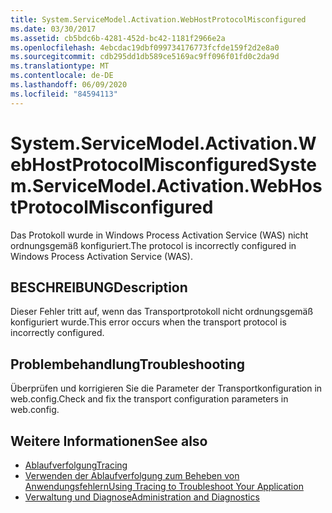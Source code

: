 ```yaml
---
title: System.ServiceModel.Activation.WebHostProtocolMisconfigured
ms.date: 03/30/2017
ms.assetid: cb5bdc6b-4281-452d-bc42-1181f2966e2a
ms.openlocfilehash: 4ebcdac19dbf099734176773fcfde159f2d2e8a0
ms.sourcegitcommit: cdb295dd1db589ce5169ac9ff096f01fd0c2da9d
ms.translationtype: MT
ms.contentlocale: de-DE
ms.lasthandoff: 06/09/2020
ms.locfileid: "84594113"
---
```

# <a name="systemservicemodelactivationwebhostprotocolmisconfigured"></a><span data-ttu-id="9cfee-102">System.ServiceModel.Activation.WebHostProtocolMisconfigured</span><span class="sxs-lookup"><span data-stu-id="9cfee-102">System.ServiceModel.Activation.WebHostProtocolMisconfigured</span></span>
<span data-ttu-id="9cfee-103">Das Protokoll wurde in Windows Process Activation Service (WAS) nicht ordnungsgemäß konfiguriert.</span><span class="sxs-lookup"><span data-stu-id="9cfee-103">The protocol is incorrectly configured in Windows Process Activation Service (WAS).</span></span>  
  
## <a name="description"></a><span data-ttu-id="9cfee-104">BESCHREIBUNG</span><span class="sxs-lookup"><span data-stu-id="9cfee-104">Description</span></span>  
 <span data-ttu-id="9cfee-105">Dieser Fehler tritt auf, wenn das Transportprotokoll nicht ordnungsgemäß konfiguriert wurde.</span><span class="sxs-lookup"><span data-stu-id="9cfee-105">This error occurs when the transport protocol is incorrectly configured.</span></span>  
  
## <a name="troubleshooting"></a><span data-ttu-id="9cfee-106">Problembehandlung</span><span class="sxs-lookup"><span data-stu-id="9cfee-106">Troubleshooting</span></span>  
 <span data-ttu-id="9cfee-107">Überprüfen und korrigieren Sie die Parameter der Transportkonfiguration in web.config.</span><span class="sxs-lookup"><span data-stu-id="9cfee-107">Check and fix the transport configuration parameters in web.config.</span></span>  
  
## <a name="see-also"></a><span data-ttu-id="9cfee-108">Weitere Informationen</span><span class="sxs-lookup"><span data-stu-id="9cfee-108">See also</span></span>

- [<span data-ttu-id="9cfee-109">Ablaufverfolgung</span><span class="sxs-lookup"><span data-stu-id="9cfee-109">Tracing</span></span>](index.md)
- [<span data-ttu-id="9cfee-110">Verwenden der Ablaufverfolgung zum Beheben von Anwendungsfehlern</span><span class="sxs-lookup"><span data-stu-id="9cfee-110">Using Tracing to Troubleshoot Your Application</span></span>](using-tracing-to-troubleshoot-your-application.md)
- [<span data-ttu-id="9cfee-111">Verwaltung und Diagnose</span><span class="sxs-lookup"><span data-stu-id="9cfee-111">Administration and Diagnostics</span></span>](../index.md)
